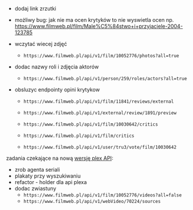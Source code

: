 - dodaj link zrzutki

- możliwy bug: jak nie ma ocen krytyków to nie wyswietla ocen np. https://www.filmweb.pl/film/Male%C5%84stwo+i+przyjaciele-2004-123785
- wczytać wiecej zdjęć
    - `https://www.filmweb.pl/api/v1/film/10052776/photos?all=true`
- dodac nazwy roli i zdjęcia aktorów
    - `https://www.filmweb.pl/api/v1/person/259/roles/actors?all=true`
- obsluzyc endpointy opini krytykow
    - `https://www.filmweb.pl/api/v1/film/11841/reviews/external`
    - `https://www.filmweb.pl/api/v1/external/review/1891/preview`
    
    - `https://www.filmweb.pl/api/v1/film/10030642/critics`
    - `https://www.filmweb.pl/api/v1/film/critics`
    - `https://www.filmweb.pl/api/v1/user/tru3/vote/film/10030642`

zadania czekające na nową [wersję plex API](https://www.plex.tv/blog/the-future-of-plex-focused-streamlined-and-ready-for-feedback/):
- zrob agenta seriali
- plakaty przy wyszukiwaniu
- refactor - holder dla api plexa
- dodac zwiastuny
    - `https://www.filmweb.pl/api/v1/film/10052776/videos?all=false`
    - `https://www.filmweb.pl/api/v1/webVideo/70224/sources`